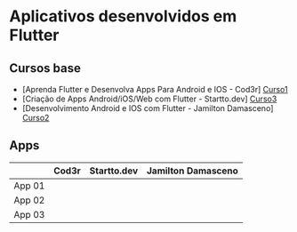 
# Aplicativos desenvolvidos em Flutter

## Cursos base

- [Aprenda Flutter e Desenvolva Apps Para Android e IOS - Cod3r] [Curso1]
- [Criação de Apps Android/iOS/Web com Flutter - Startto.dev] [Curso3]
- [Desenvolvimento Android e IOS com Flutter - Jamilton Damasceno] [Curso2]

## Apps

|        | Cod3r | Startto.dev | Jamilton Damasceno |
|:------:|:-----:|:-----------:|:------------------:|
| App 01 |       |             |                    |
| App 02 |       |             |                    |
| App 03 |       |             |                    |





<!-- MARKDOWN LINKS & IMAGES -->
[Curso1]: https://www.udemy.com/course/curso-flutter/?couponCode=24T2MT81324
[Curso2]: https://www.udemy.com/course/desenvolvimento-android-e-ios-com-flutter/?couponCode=24T2MT81324
[Curso3]: https://www.udemy.com/course/curso-completo-flutter-app-android-ios/?couponCode=24T2MT81324